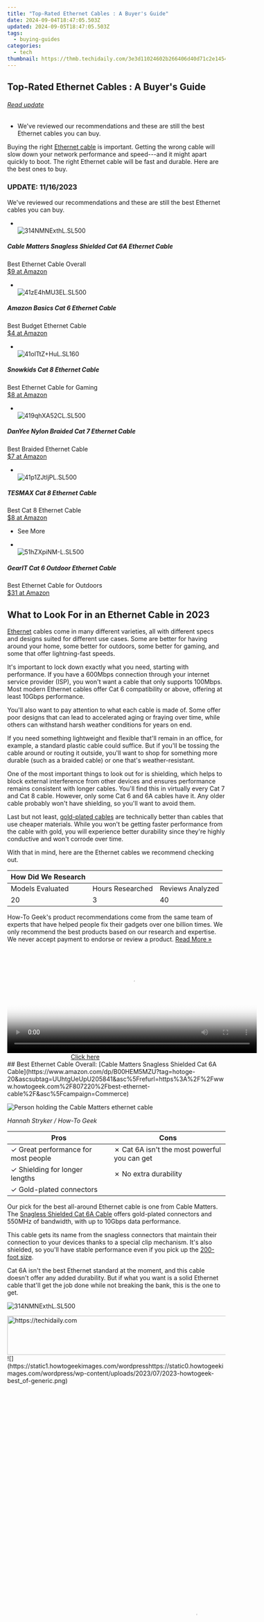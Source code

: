 ```yaml
---
title: "Top-Rated Ethernet Cables : A Buyer's Guide"
date: 2024-09-04T18:47:05.503Z
updated: 2024-09-05T18:47:05.503Z
tags:
  - buying-guides
categories:
  - tech
thumbnail: https://thmb.techidaily.com/3e3d11024602b266406d40d71c2e14542454419c94adae0ee9c1f0200c006c8b.jpg
---
```


## Top-Rated Ethernet Cables : A Buyer's Guide

###### [Read update](https://youtube-clips.techidaily.com/the-ultimate-guide-to-finding-the-most-impactful-keywords-for-your-videos/) 

* We've reviewed our recommendations and these are still the best Ethernet cables you can buy.

 Buying the right [Ethernet cable](https://hardware-tips.techidaily.com/expert-insights-into-toms-pc-components-and-gadgets/) is important. Getting the wrong cable will slow down your network performance and speed---and it might apart quickly to boot. The right Ethernet cable will be fast and durable. Here are the best ones to buy.

###  UPDATE: 11/16/2023

 We've reviewed our recommendations and these are still the best Ethernet cables you can buy.

* [](https://www.amazon.com/dp/B00HEM5MZU?tag=hotoge-20&ascsubtag=UUhtgUeUpU205841&asc%5Frefurl=https%3A%2F%2Fwww.howtogeek.com%2F807220%2Fbest-ethernet-cable%2F&asc%5Fcampaign=Commerce)  
![314NMNExthL._SL500_](https://static1.howtogeekimages.com/wordpress/wp-content/uploads/2023/07/314nmnexthl-_sl500_.jpg)  
#####  Cable Matters Snagless Shielded Cat 6A Ethernet Cable  
Best Ethernet Cable Overall  
[$9 at Amazon](https://www.amazon.com/dp/B00HEM5MZU?tag=hotoge-20&ascsubtag=UUhtgUeUpU205841&asc%5Frefurl=https%3A%2F%2Fwww.howtogeek.com%2F807220%2Fbest-ethernet-cable%2F&asc%5Fcampaign=Commerce)
* [](https://www.amazon.com/AmazonBasics-RJ45-Cat-6-Ethernet-Patch-Cable-10-Feet-3-Meters/dp/B00N2VISLW?tag=hotoge-20&ascsubtag=UUhtgUeUpU205841&asc%5Frefurl=https%3A%2F%2Fwww.howtogeek.com%2F807220%2Fbest-ethernet-cable%2F&asc%5Fcampaign=Commerce)  
![41zE4hMU3EL._SL500_](https://static1.howtogeekimages.com/wordpress/wp-content/uploads/2023/07/41ze4hmu3el-_sl500_.jpg)  
#####  Amazon Basics Cat 6 Ethernet Cable  
Best Budget Ethernet Cable  
[$4 at Amazon](https://www.amazon.com/AmazonBasics-RJ45-Cat-6-Ethernet-Patch-Cable-10-Feet-3-Meters/dp/B00N2VISLW?tag=hotoge-20&ascsubtag=UUhtgUeUpU205841&asc%5Frefurl=https%3A%2F%2Fwww.howtogeek.com%2F807220%2Fbest-ethernet-cable%2F&asc%5Fcampaign=Commerce)
* [](https://www.amazon.com/Ethernet-Snowkids-2000Mhz-Internet-Connector/dp/B09P8CWSPR?tag=hotoge-20&ascsubtag=UUhtgUeUpU205841&asc%5Frefurl=https%3A%2F%2Fwww.howtogeek.com%2F807220%2Fbest-ethernet-cable%2F&asc%5Fcampaign=Commerce)  
![41olTtZ+HuL._SL160_](https://static1.howtogeekimages.com/wordpress/wp-content/uploads/2023/07/41olttz-hul-_sl160_.jpg)  
#####  Snowkids Cat 8 Ethernet Cable  
Best Ethernet Cable for Gaming  
[$8 at Amazon](https://www.amazon.com/Ethernet-Snowkids-2000Mhz-Internet-Connector/dp/B09P8CWSPR?tag=hotoge-20&ascsubtag=UUhtgUeUpU205841&asc%5Frefurl=https%3A%2F%2Fwww.howtogeek.com%2F807220%2Fbest-ethernet-cable%2F&asc%5Fcampaign=Commerce)
* [](https://www.amazon.com/Ethernet-DanYee-Braided-Professional-Plated/dp/B073RZRBR1?tag=hotoge-20&ascsubtag=UUhtgUeUpU205841&asc%5Frefurl=https%3A%2F%2Fwww.howtogeek.com%2F807220%2Fbest-ethernet-cable%2F&asc%5Fcampaign=Commerce)  
![419qhXA52CL._SL500_](https://static1.howtogeekimages.com/wordpress/wp-content/uploads/2023/07/419qhxa52cl-_sl500_.jpg)  
#####  DanYee Nylon Braided Cat 7 Ethernet Cable  
Best Braided Ethernet Cable  
[$7 at Amazon](https://www.amazon.com/Ethernet-DanYee-Braided-Professional-Plated/dp/B073RZRBR1?tag=hotoge-20&ascsubtag=UUhtgUeUpU205841&asc%5Frefurl=https%3A%2F%2Fwww.howtogeek.com%2F807220%2Fbest-ethernet-cable%2F&asc%5Fcampaign=Commerce)
* [](https://www.amazon.com/dp/B09GLL41DY?tag=hotoge-20&ascsubtag=UUhtgUeUpU205841&asc%5Frefurl=https%3A%2F%2Fwww.howtogeek.com%2F807220%2Fbest-ethernet-cable%2F&asc%5Fcampaign=Commerce)  
![41p1ZJtIjPL._SL500_](https://static1.howtogeekimages.com/wordpress/wp-content/uploads/2023/07/41p1zjtijpl-_sl500_.jpg)  
#####  TESMAX Cat 8 Ethernet Cable  
Best Cat 8 Ethernet Cable  
[$8 at Amazon](https://www.amazon.com/dp/B09GLL41DY?tag=hotoge-20&ascsubtag=UUhtgUeUpU205841&asc%5Frefurl=https%3A%2F%2Fwww.howtogeek.com%2F807220%2Fbest-ethernet-cable%2F&asc%5Fcampaign=Commerce)
* See More

* [](https://www.amazon.com/GearIT-Outdoor-Ethernet-Copper-Direct/dp/B08P2SW48K?tag=hotoge-20&ascsubtag=UUhtgUeUpU205841&asc%5Frefurl=https%3A%2F%2Fwww.howtogeek.com%2F807220%2Fbest-ethernet-cable%2F&asc%5Fcampaign=Commerce)  
![51hZXpiNM-L._SL500_](https://static1.howtogeekimages.com/wordpress/wp-content/uploads/2023/07/51hzxpinm-l-_sl500_.jpg)  
#####  GearIT Cat 6 Outdoor Ethernet Cable  
Best Ethernet Cable for Outdoors  
[$31 at Amazon](https://www.amazon.com/GearIT-Outdoor-Ethernet-Copper-Direct/dp/B08P2SW48K?tag=hotoge-20&ascsubtag=UUhtgUeUpU205841&asc%5Frefurl=https%3A%2F%2Fwww.howtogeek.com%2F807220%2Fbest-ethernet-cable%2F&asc%5Fcampaign=Commerce)

##  What to Look For in an Ethernet Cable in 2023

[Ethernet](https://facebook-clips.techidaily.com/updated-extract-and-save-fb-videos-the-cutting-edge-of-top-5/) cables come in many different varieties, all with different specs and designs suited for different use cases. Some are better for having around your home, some better for outdoors, some better for gaming, and some that offer lightning-fast speeds.

 It's important to lock down exactly what you need, starting with performance. If you have a 600Mbps connection through your internet service provider (ISP), you won't want a cable that only supports 100Mbps. Most modern Ethernet cables offer Cat 6 compatibility or above, offering at least 10Gbps performance.

 You'll also want to pay attention to what each cable is made of. Some offer poor designs that can lead to accelerated aging or fraying over time, while others can withstand harsh weather conditions for years on end.

 If you need something lightweight and flexible that'll remain in an office, for example, a standard plastic cable could suffice. But if you'll be tossing the cable around or routing it outside, you'll want to shop for something more durable (such as a braided cable) or one that's weather-resistant.

 One of the most important things to look out for is shielding, which helps to block external interference from other devices and ensures performance remains consistent with longer cables. You'll find this in virtually every Cat 7 and Cat 8 cable. However, only some Cat 6 and 6A cables have it. Any older cable probably won't have shielding, so you'll want to avoid them.

 Last but not least, [gold-plated cables](https://change-location.techidaily.com/in-2024-apply-these-techniques-to-improve-how-to-detect-fake-gps-location-on-vivo-y78plus-t1-edition-drfone-by-drfone-virtual-android/) are technically better than cables that use cheaper materials. While you won't be getting faster performance from the cable with gold, you will experience better durability since they're highly conductive and won't corrode over time.

 With that in mind, here are the Ethernet cables we recommend checking out.

| **How Did We Research** |                  |                  |
| ----------------------- | ---------------- | ---------------- |
| Models Evaluated        | Hours Researched | Reviews Analyzed |
| 20                      | 3                | 40               |

 How-To Geek's product recommendations come from the same team of experts that have helped people fix their gadgets over one billion times. We only recommend the best products based on our research and expertise. We never accept payment to endorse or review a product. [Read More »](https://win-howtos.techidaily.com/resolving-unresponsive-mousepad-problems-on-windows-systems-windows-7810/) 

<!-- affiliate ads begin -->
<span id="1983475">
					<video width="576" height="240" style="cursor:pointer"
           poster="//a.impactradius-go.com/display-clicktoplayimage/1983475.png"
           onclick="if(!this.playClicked){this.play();this.setAttribute('controls',true);this.playClicked=true;}">
	   <source src="//a.impactradius-go.com/display-ad/22993-1983475">
	   <img src="//a.impactradius-go.com/display-clicktoplayimage/1983475.png" style="border: none; height: 100%; width: 100%; object-fit: contain">
	</video>
	<div style="width:360px;text-align:center"><a href="javascript:window.open(decodeURIComponent('https%3A%2F%2Fhomestyler.sjv.io%2Fc%2F5597632%2F1983475%2F22993'), '_blank');void(0);">Click here</a></div>
</span>
<img height="0" width="0" src="https://imp.pxf.io/i/5597632/1983475/22993" style="position:absolute;visibility:hidden;" border="0" />
<!-- affiliate ads end -->
##  Best Ethernet Cable Overall: [Cable Matters Snagless Shielded Cat 6A Cable](https://www.amazon.com/dp/B00HEM5MZU?tag=hotoge-20&ascsubtag=UUhtgUeUpU205841&asc%5Frefurl=https%3A%2F%2Fwww.howtogeek.com%2F807220%2Fbest-ethernet-cable%2F&asc%5Fcampaign=Commerce) 

![Person holding the Cable Matters ethernet cable](https://static1.howtogeekimages.com/wordpress/wp-content/uploads/2022/12/person-holding-the-cable-matters-ethernet-cablejpg_52577263527_o.jpg) 

_Hannah Stryker / How-To Geek_

| Pros                                | Cons                                         |
| ----------------------------------- | -------------------------------------------- |
| ✓ Great performance for most people | ✗ Cat 6A isn't the most powerful you can get |
| ✓ Shielding for longer lengths      | ✗ No extra durability                        |
| ✓ Gold-plated connectors            |                                              |

 Our pick for the best all-around Ethernet cable is one from Cable Matters. The [Snagless Shielded Cat 6A Cable](https://www.amazon.com/dp/B00HEM5MZU?tag=hotoge-20&ascsubtag=UUhtgUeUpU205841&asc%5Frefurl=https%3A%2F%2Fwww.howtogeek.com%2F807220%2Fbest-ethernet-cable%2F&asc%5Fcampaign=Commerce) offers gold-plated connectors and 550MHz of bandwidth, with up to 10Gbps data performance.

 This cable gets its name from the snagless connectors that maintain their connection to your devices thanks to a special clip mechanism. It's also shielded, so you'll have stable performance even if you pick up the [200-foot size](https://www.amazon.com/dp/B00HEM6C7C?tag=hotoge-20&ascsubtag=UUhtgUeUpU205841&asc%5Frefurl=https%3A%2F%2Fwww.howtogeek.com%2F807220%2Fbest-ethernet-cable%2F&asc%5Fcampaign=Commerce).

 Cat 6A isn't the best Ethernet standard at the moment, and this cable doesn't offer any added durability. But if what you want is a solid Ethernet cable that'll get the job done while not breaking the bank, this is the one to get.

![314NMNExthL._SL500_](https://static1.howtogeekimages.com/wordpress/wp-content/uploads/2023/07/314nmnexthl-_sl500_.jpg) 

<!-- affiliate ads begin -->
<a href="https://aligracehair.sjv.io/c/5597632/2047366/19272" target="_top" id="2047366">
  <img src="//a.impactradius-go.com/display-ad/19272-2047366" border="0" alt="https://techidaily.com" width="728" height="90"/>
</a>
<img height="0" width="0" src="https://aligracehair.sjv.io/i/5597632/2047366/19272" style="position:absolute;visibility:hidden;" border="0" />
<!-- affiliate ads end -->
![](https://static1.howtogeekimages.com/wordpresshttps://static0.howtogeekimages.com/wordpress/wp-content/uploads/2023/07/2023-howtogeek-best_of-generic.png) 

<!-- affiliate ads begin -->
<span id="1542129">
					<video width="864" height="1152" style="cursor:pointer"
           poster="//a.impactradius-go.com/display-clicktoplayimage/1542129.png"
           onclick="if(!this.playClicked){this.play();this.setAttribute('controls',true);this.playClicked=true;}">
	   <source src="//a.impactradius-go.com/display-ad/16836-1542129">
	   <img src="//a.impactradius-go.com/display-clicktoplayimage/1542129.png" style="border: none; height: 100%; width: 100%; object-fit: contain">
	</video>
	<div style="width:540px;text-align:center"><a href="javascript:window.open(decodeURIComponent('https%3A%2F%2F25home.pxf.io%2Fc%2F5597632%2F1542129%2F16836'), '_blank');void(0);">Click here</a></div>
</span>
<img height="0" width="0" src="https://imp.pxf.io/i/5597632/1542129/16836" style="position:absolute;visibility:hidden;" border="0" />
<!-- affiliate ads end -->
Best Ethernet Cable Overall

#####  Cable Matters Snagless Shielded Cat 6A Ethernet Cable

Cable Matters offers a well-rounded Ethernet cable with shielding and great performance, all while not breaking the bank. It's the perfect cable for anyone who just something solid that'll get the job done.

[$9 at Amazon](https://www.amazon.com/dp/B00HEM5MZU?tag=hotoge-20&ascsubtag=UUhtgUeUpU205841&asc%5Frefurl=https%3A%2F%2Fwww.howtogeek.com%2F807220%2Fbest-ethernet-cable%2F&asc%5Fcampaign=Commerce) 

##  Best Budget Ethernet Cable: [Amazon Basics Cat 6 Cable](https://www.amazon.com/AmazonBasics-RJ45-Cat-6-Ethernet-Patch-Cable-10-Feet-3-Meters/dp/B00N2VISLW?tag=hotoge-20&ascsubtag=UUhtgUeUpU205841&asc%5Frefurl=https%3A%2F%2Fwww.howtogeek.com%2F807220%2Fbest-ethernet-cable%2F&asc%5Fcampaign=Commerce) 

![Person holding the Amazon Basics ethernet cable](https://static1.howtogeekimages.com/wordpress/wp-content/uploads/2022/12/person-holding-the-amazon-basics-ethernet-cablejpg_52577728526_o.jpg) 

_Hannah Stryker / How-To Geek_

| Pros                      | Cons                      |
| ------------------------- | ------------------------- |
| ✓ 1Gbps performance       | ✗ No shielding            |
| ✓ Gold-plated connectors  | ✗ No extra durability     |
| ✓ Up to 50-feet in length | ✗ Outdated Cat 6 standard |

 If you're shopping on a budget, you should check out the [Amazon Basics Cat 6 Ethernet cable](https://www.amazon.com/AmazonBasics-RJ45-Cat-6-Ethernet-Patch-Cable-10-Feet-3-Meters/dp/B00N2VISLW?tag=hotoge-20&ascsubtag=UUhtgUeUpU205841&asc%5Frefurl=https%3A%2F%2Fwww.howtogeek.com%2F807220%2Fbest-ethernet-cable%2F&asc%5Fcampaign=Commerce). It offers gold-plated connectors to avoid corrosion, decent performance with up to 1Gbps speeds, and a variety of lengths ranging from three feet to 50 feet. Plus, it starts at just over $5.

 Nowadays, Cat 6 is considered outdated given its somewhat limited performance and bandwidth, plus its lack of shielding. However, Amazon's cable is still a solid option if you want something cheap that still packs a bit of a punch.

![41zE4hMU3EL._SL500_](https://static1.howtogeekimages.com/wordpress/wp-content/uploads/2023/07/41ze4hmu3el-_sl500_.jpg) 

<!-- affiliate ads begin -->
<a href="https://aligracehair.sjv.io/c/5597632/1918719/19272" target="_top" id="1918719">
  <img src="//a.impactradius-go.com/display-ad/19272-1918719" border="0" alt="https://techidaily.com" width="728" height="90"/>
</a>
<img height="0" width="0" src="https://aligracehair.sjv.io/i/5597632/1918719/19272" style="position:absolute;visibility:hidden;" border="0" />
<!-- affiliate ads end -->
![](https://static1.howtogeekimages.com/wordpresshttps://static0.howtogeekimages.com/wordpress/wp-content/uploads/2023/07/2023-howtogeek-best_of-generic.png) 

Best Budget Ethernet Cable

#####  Amazon Basics Cat 6 Ethernet Cable

While it's not the fastest or most robust Ethernet cable you can get, this cable from Amazon Basics is a solid option for anyone shopping on a budget.

[$4 at Amazon](https://www.amazon.com/AmazonBasics-RJ45-Cat-6-Ethernet-Patch-Cable-10-Feet-3-Meters/dp/B00N2VISLW?tag=hotoge-20&ascsubtag=UUhtgUeUpU205841&asc%5Frefurl=https%3A%2F%2Fwww.howtogeek.com%2F807220%2Fbest-ethernet-cable%2F&asc%5Fcampaign=Commerce) 

<!-- affiliate ads begin -->
<a href="https://appsumo.8odi.net/c/5597632/2052063/7443" target="_top" id="2052063">
  <img src="//a.impactradius-go.com/display-ad/7443-2052063" border="0" alt="https://techidaily.com" width="728" height="90"/>
</a>
<img height="0" width="0" src="https://appsumo.8odi.net/i/5597632/2052063/7443" style="position:absolute;visibility:hidden;" border="0" />
<!-- affiliate ads end -->
##  Best Ethernet Cable for Gaming: [Snowkids Cat 8 Ethernet Cable](https://www.amazon.com/Ethernet-Snowkids-2000Mhz-Internet-Connector/dp/B09P8CWSPR?tag=hotoge-20&ascsubtag=UUhtgUeUpU205841&asc%5Frefurl=https%3A%2F%2Fwww.howtogeek.com%2F807220%2Fbest-ethernet-cable%2F&asc%5Fcampaign=Commerce) 

![Snowkids Cat 8 Ethernet Cable coiled up in the living room](https://static1.howtogeekimages.com/wordpress/wp-content/uploads/2023/03/52777418958_2eb5451b4c_o.jpg) 

Hannah Stryker / How-To Geek Hannah Stryker / Review Geek Hannah Stryker / LifeSavvy

| Pros                                     | Cons                                           |
| ---------------------------------------- | ---------------------------------------------- |
| ✓ Super-fast 40Gbps Cat 8 cable          | ✗ Not flat enough to be invisible under carpet |
| ✓ 24-carat gold-plated RJ45 connectors   |                                                |
| ✓ Low-resistance 26AWG copper cable core |                                                |
| ✓ Strong, nylon braided cable protection |                                                |

 When creating the perfect online gaming setup, it can be easy to overlook less exciting components like the ethernet cable. But using the best cable for the job can make a huge difference, especially for fast-paced gaming, where milliseconds separate the victors from the defeated.

 The [Snowkids Cat 8 Cable](https://www.amazon.com/Ethernet-Snowkids-2000Mhz-Internet-Connector/dp/B09P8CWSPR?tag=hotoge-20&ascsubtag=UUhtgUeUpU205841&asc%5Frefurl=https%3A%2F%2Fwww.howtogeek.com%2F807220%2Fbest-ethernet-cable%2F&asc%5Fcampaign=Commerce) is the ethernet connection your gaming PC or console needs. For a start, it's Cat 8, which gives you a possible 40Gbps of data speed and 2000Mhz bandwidth. That's around 4x the capacity of a Cat 7 cable and as fast as you can find until Cat 9 arrives. It's also backward compatible down to Cat 5, in case you haven't upgraded all your network devices yet.

 The [RJ45 connectors](https://facebook-record-videos.techidaily.com/updated-2024-approved-breaking-speed-limit-top-vids-reaching-100-million-fast-in-24/) are plated in 24-carat gold to ensure a great connection at either end, while a low-resistance 26AWG copper core helps to avoid the drop in speed often experienced when an ethernet cable is run over a long distance. Cable protection comes from a braided nylon outer, with internal PVC and HDPE shielding to prevent interference.

 Although not truly flat, the cable is slightly flattened and is suitable for running beneath carpets without too much of a visible lump. The available lengths range between [1.5](https://www.amazon.com/Ethernet-Snowkids-2000Mhz-Internet-Connector/dp/B0BLY2KKXX?tag=hotoge-20&ascsubtag=UUhtgUeUpU205841&asc%5Frefurl=https%3A%2F%2Fwww.howtogeek.com%2F807220%2Fbest-ethernet-cable%2F&asc%5Fcampaign=Commerce) and [100ft](https://www.amazon.com/Ethernet-Snowkids-2000Mhz-Internet-Connector/dp/B0B2W98X13?tag=hotoge-20&ascsubtag=UUhtgUeUpU205841&asc%5Frefurl=https%3A%2F%2Fwww.howtogeek.com%2F807220%2Fbest-ethernet-cable%2F&asc%5Fcampaign=Commerce), but there's only one color option, and that's blue. It's quite a pleasant shade of blue, but it might not be to everyone's taste.

![41olTtZ+HuL._SL160_](https://static1.howtogeekimages.com/wordpress/wp-content/uploads/2023/07/41olttz-hul-_sl160_.jpg) 

![](https://static1.howtogeekimages.com/wordpresshttps://static0.howtogeekimages.com/wordpress/wp-content/uploads/2023/07/2023-howtogeek-best_of-generic.png) 

Best Ethernet Cable for Gaming

#####  Snowkids Cat 8 Ethernet Cable

$8 $9 Save $1 

This is a robust Cat 8 ethernet cable, with high-quality components throughout, and capable of delivering the connection you need to get the most from your gaming and other online activities.

[$8 at Amazon](https://www.amazon.com/Ethernet-Snowkids-2000Mhz-Internet-Connector/dp/B09P8CWSPR?tag=hotoge-20&ascsubtag=UUhtgUeUpU205841&asc%5Frefurl=https%3A%2F%2Fwww.howtogeek.com%2F807220%2Fbest-ethernet-cable%2F&asc%5Fcampaign=Commerce) 

##  Best Braided Ethernet Cable: [DanYee Nylon Braided Cat 7 Cable](https://www.amazon.com/Ethernet-DanYee-Braided-Professional-Plated/dp/B073RZRBR1?tag=hotoge-20&ascsubtag=UUhtgUeUpU205841&asc%5Frefurl=https%3A%2F%2Fwww.howtogeek.com%2F807220%2Fbest-ethernet-cable%2F&asc%5Fcampaign=Commerce) 

![Person holding the Cable Matters ethernet cable](https://static1.howtogeekimages.com/wordpress/wp-content/uploads/2022/12/person-holding-the-danyee-braided-cat-7-cablejpg_52578254973_o.jpg) 

<!-- affiliate ads begin -->
<a href="https://aligracehair.sjv.io/c/5597632/1997722/19272" target="_top" id="1997722">
  <img src="//a.impactradius-go.com/display-ad/19272-1997722" border="0" alt="https://techidaily.com" width="728" height="90"/>
</a>
<img height="0" width="0" src="https://aligracehair.sjv.io/i/5597632/1997722/19272" style="position:absolute;visibility:hidden;" border="0" />
<!-- affiliate ads end -->
_Hannah Stryker / How-To Geek_

| Pros                          | Cons                       |
| ----------------------------- | -------------------------- |
| ✓ Durable, braided design     | ✗ Bulkier than most cables |
| ✓ Cat 7 with 600MHz bandwidth |                            |
| ✓ Affordable                  |                            |

 Braided cables are always better for durability than their rubber or plastic-coated counterparts, and [DanYee's Nylon Braided Ethernet Cable](https://www.amazon.com/Ethernet-DanYee-Braided-Professional-Plated/dp/B073RZRBR1?tag=hotoge-20&ascsubtag=UUhtgUeUpU205841&asc%5Frefurl=https%3A%2F%2Fwww.howtogeek.com%2F807220%2Fbest-ethernet-cable%2F&asc%5Fcampaign=Commerce) is a perfect example of that. This cable is available from [1.6 feet](https://www.amazon.com/Ethernet-DanYee-Braided-Professional-Plated/dp/B07K7M9W7B?tag=hotoge-20&ascsubtag=UUhtgUeUpU205841&asc%5Frefurl=https%3A%2F%2Fwww.howtogeek.com%2F807220%2Fbest-ethernet-cable%2F&asc%5Fcampaign=Commerce) to [100 feet](https://www.amazon.com/Ethernet-DanYee-Braided-Professional-Plated/dp/B07C4BS8S3?tag=hotoge-20&ascsubtag=UUhtgUeUpU205841&asc%5Frefurl=https%3A%2F%2Fwww.howtogeek.com%2F807220%2Fbest-ethernet-cable%2F&asc%5Fcampaign=Commerce), and DanYee even includes a velcro strap to round up any extra cable for a cleaner installation.

 Since it's a Cat 7 standard Ethernet cable, the cable supports 600MHz bandwidth and 10Gbps data transfers, plus it's shielded and has gold-plated connectors. With a price of $7 for 10 feet, it's also affordable.

 The DanYee cable might be a bit bulkier than you'd like---especially if you're trying to hide it or keep it flush on a floorboard---but beyond that, it's a solid option.

![419qhXA52CL._SL500_](https://static1.howtogeekimages.com/wordpress/wp-content/uploads/2023/07/419qhxa52cl-_sl500_.jpg) 

<!-- affiliate ads begin -->
<a href="https://appsumo.8odi.net/c/5597632/2082539/7443" target="_top" id="2082539">
  <img src="//a.impactradius-go.com/display-ad/7443-2082539" border="0" alt="https://techidaily.com" width="728" height="90"/>
</a>
<img height="0" width="0" src="https://appsumo.8odi.net/i/5597632/2082539/7443" style="position:absolute;visibility:hidden;" border="0" />
<!-- affiliate ads end -->
![](https://static1.howtogeekimages.com/wordpresshttps://static0.howtogeekimages.com/wordpress/wp-content/uploads/2023/07/2023-howtogeek-best_of-generic.png) 

<!-- affiliate ads begin -->
<a href="https://aligracehair.sjv.io/c/5597632/1959712/19272" target="_top" id="1959712">
  <img src="//a.impactradius-go.com/display-ad/19272-1959712" border="0" alt="https://techidaily.com" width="728" height="90"/>
</a>
<img height="0" width="0" src="https://aligracehair.sjv.io/i/5597632/1959712/19272" style="position:absolute;visibility:hidden;" border="0" />
<!-- affiliate ads end -->
Best Braided Ethernet Cable

#####  DanYee Nylon Braided Cat 7 Ethernet Cable

If you're looking for a braided Ethernet cable, DanYee's Cat 7 cable is a great pick with a durable design, great performance, and an affordable price.

[$7 at Amazon](https://www.amazon.com/Ethernet-DanYee-Braided-Professional-Plated/dp/B073RZRBR1?tag=hotoge-20&ascsubtag=UUhtgUeUpU205841&asc%5Frefurl=https%3A%2F%2Fwww.howtogeek.com%2F807220%2Fbest-ethernet-cable%2F&asc%5Fcampaign=Commerce) 

##  Best Cat 8 Ethernet Cable: [TESMAX Cat 8 Cable](https://www.amazon.com/dp/B09GLL41DY?tag=hotoge-20&ascsubtag=UUhtgUeUpU205841&asc%5Frefurl=https%3A%2F%2Fwww.howtogeek.com%2F807220%2Fbest-ethernet-cable%2F&asc%5Fcampaign=Commerce) 

![Person holding the Tesmax Cat 8 cable](https://static1.howtogeekimages.com/wordpress/wp-content/uploads/2022/12/person-holding-the-tesmax-cat-8-cablejpg_52578000309_o.jpg) 

_Hannah Stryker / How-To Geek_

| Pros                                                 | Cons                             |
| ---------------------------------------------------- | -------------------------------- |
| ✓ Fast 40Gbps performance with 2,000MHz of bandwidth | ✗ Limited to 50 feet in length   |
| ✓ Durable, weatherproof design                       | ✗ A bit overkill for most people |
| ✓ Gold-plated connectors                             |                                  |
| ✓ Reasonable price                                   |                                  |

 If you want the fastest speeds you can possibly get from an Ethernet cable, you'll want to shop for a Cat 8 cable, and [this one from TESMAX](https://www.amazon.com/dp/B09GLL41DY?tag=hotoge-20&ascsubtag=UUhtgUeUpU205841&asc%5Frefurl=https%3A%2F%2Fwww.howtogeek.com%2F807220%2Fbest-ethernet-cable%2F&asc%5Fcampaign=Commerce) is sure to please.

 With 2,000MHz of bandwidth, the cable supports up to 40Gbps data performance. The shielding also ensures the same performance extends to the longest size you can get it in, which is [50 feet](https://www.amazon.com/dp/B09GLKKV8L?tag=hotoge-20&ascsubtag=UUhtgUeUpU205841&asc%5Frefurl=https%3A%2F%2Fwww.howtogeek.com%2F807220%2Fbest-ethernet-cable%2F&asc%5Fcampaign=Commerce). Gold-plated connectors will avoid corrosion, and this Ethernet cable even offers a weatherproof exterior that's UV resistant.

 The entire package is a bit overkill for most people, and while it is weatherproof, it's not necessarily ideal for running outside since you can only get 50 feet of it---you'll want [a different cable for the outdoors](https://remote-screen-capture.techidaily.com/updated-top-5-snipers-essential-windows-cutting-software-for-2024/).

 However, for anyone shopping for a well-rounded Cat 8 cable, TESMAX's offering is a great choice.

![41p1ZJtIjPL._SL500_](https://static1.howtogeekimages.com/wordpress/wp-content/uploads/2023/07/41p1zjtijpl-_sl500_.jpg) 

<!-- affiliate ads begin -->
<a href="https://aligracehair.sjv.io/c/5597632/2016134/19272" target="_top" id="2016134">
  <img src="//a.impactradius-go.com/display-ad/19272-2016134" border="0" alt="https://techidaily.com" width="728" height="90"/>
</a>
<img height="0" width="0" src="https://aligracehair.sjv.io/i/5597632/2016134/19272" style="position:absolute;visibility:hidden;" border="0" />
<!-- affiliate ads end -->
![](https://static1.howtogeekimages.com/wordpresshttps://static0.howtogeekimages.com/wordpress/wp-content/uploads/2023/07/2023-howtogeek-best_of-generic.png) 

Best Cat 8 Ethernet Cable

#####  TESMAX Cat 8 Ethernet Cable

For anyone looking for one of the most well-rounded and robust Cat 8 cables you can buy, TESMAX's offering is sure to please.

[$8 at Amazon](https://www.amazon.com/dp/B09GLL41DY?tag=hotoge-20&ascsubtag=UUhtgUeUpU205841&asc%5Frefurl=https%3A%2F%2Fwww.howtogeek.com%2F807220%2Fbest-ethernet-cable%2F&asc%5Fcampaign=Commerce) 

##  Best Ethernet Cable for Outdoors: [GearIT Cat 6 Outdoor Cable](https://www.amazon.com/GearIT-Outdoor-Ethernet-Copper-Direct/dp/B08P2SW48K?tag=hotoge-20&ascsubtag=UUhtgUeUpU205841&asc%5Frefurl=https%3A%2F%2Fwww.howtogeek.com%2F807220%2Fbest-ethernet-cable%2F&asc%5Fcampaign=Commerce) 

![Person holding the GearIT Outdoor Ethernet cable outside](https://static1.howtogeekimages.com/wordpress/wp-content/uploads/2022/12/person-holding-the-gearit-outdoor-ethernet-cable-outsidejpg_52577263727_o.jpg) 

<!-- affiliate ads begin -->
<a href="https://laganoo.pxf.io/c/5597632/1484909/16446" target="_top" id="1484909">
  <img src="//a.impactradius-go.com/display-ad/16446-1484909" border="0" alt="https://techidaily.com" width="728" height="90"/>
</a>
<img height="0" width="0" src="https://laganoo.pxf.io/i/5597632/1484909/16446" style="position:absolute;visibility:hidden;" border="0" />
<!-- affiliate ads end -->
_Hannah Stryker / How-To Geek_

| Pros                                                    | Cons                            |
| ------------------------------------------------------- | ------------------------------- |
| ✓ Durable, weatherproof design perfect for outdoors     | ✗ Only Cat 6                    |
| ✓ Up to 250 feet in length                              | ✗ Connectors aren't gold-plated |
| ✓ Special materials ensure performance remains the same |                                 |

 If you need a durable, long-lasting Ethernet cable hooking up something on a deck or patio, GearIT has what you're looking for. The company's [Cat 6 cable](https://www.amazon.com/GearIT-Outdoor-Ethernet-Copper-Direct/dp/B08P2SW48K?tag=hotoge-20&ascsubtag=UUhtgUeUpU205841&asc%5Frefurl=https%3A%2F%2Fwww.howtogeek.com%2F807220%2Fbest-ethernet-cable%2F&asc%5Fcampaign=Commerce) is rated for use in all sorts of outdoor conditions, including being directly buried in the ground, run through PVC in the ground, exposed to UV rays, exposed to inclement weather, and more.

 This cable achieves this durability by being built out of clad aluminum (CCA) and unshielded twisted pair (UTP) to maintain performance. Even better, it's available in a variety of lengths from [25 feet](https://www.amazon.com/dp/B08XBHW9R4?tag=hotoge-20&ascsubtag=UUhtgUeUpU205841&asc%5Frefurl=https%3A%2F%2Fwww.howtogeek.com%2F807220%2Fbest-ethernet-cable%2F&asc%5Fcampaign=Commerce) to [250 feet](https://www.amazon.com/dp/B08P2TJ227?tag=hotoge-20&ascsubtag=UUhtgUeUpU205841&asc%5Frefurl=https%3A%2F%2Fwww.howtogeek.com%2F807220%2Fbest-ethernet-cable%2F&asc%5Fcampaign=Commerce), meaning it should be easy to get this cable to whatever you need to plug in.

 Performance may be less than ideal since it's only Cat 6, which means you're looking at 550MHz of bandwidth and 10Gbps of data performance. The connectors are also not gold-plated, so you might have to swap them out eventually if they start aging.

 But all in all, this is one of the best cables to buy if you plan on extending your internet connection to the outdoors.

![51hZXpiNM-L._SL500_](https://static1.howtogeekimages.com/wordpress/wp-content/uploads/2023/07/51hzxpinm-l-_sl500_.jpg) 

<!-- affiliate ads begin -->
<a href="https://aligracehair.sjv.io/c/5597632/1896532/19272" target="_top" id="1896532">
  <img src="//a.impactradius-go.com/display-ad/19272-1896532" border="0" alt="https://techidaily.com" width="728" height="90"/>
</a>
<img height="0" width="0" src="https://aligracehair.sjv.io/i/5597632/1896532/19272" style="position:absolute;visibility:hidden;" border="0" />
<!-- affiliate ads end -->
![](https://static1.howtogeekimages.com/wordpresshttps://static0.howtogeekimages.com/wordpress/wp-content/uploads/2023/07/2023-howtogeek-best_of-generic.png) 

Best Ethernet Cable for Outdoors

#####  GearIT Cat 6 Outdoor Ethernet Cable

$31 $33 Save $2 

GearIT's Cat 6 outdoor Ethernet cable comes rated for all sorts of outside conditions, is available in up to 250 feet in size, and uses special materials to maintain optimal performance, making it perfect for the outdoors.

[$31 at Amazon](https://www.amazon.com/GearIT-Outdoor-Ethernet-Copper-Direct/dp/B08P2SW48K?tag=hotoge-20&ascsubtag=UUhtgUeUpU205841&asc%5Frefurl=https%3A%2F%2Fwww.howtogeek.com%2F807220%2Fbest-ethernet-cable%2F&asc%5Fcampaign=Commerce)

<ins class="adsbygoogle"
     style="display:block"
     data-ad-format="autorelaxed"
     data-ad-client="ca-pub-7571918770474297"
     data-ad-slot="1223367746"></ins>



<ins class="adsbygoogle"
     style="display:block"
     data-ad-client="ca-pub-7571918770474297"
     data-ad-slot="8358498916"
     data-ad-format="auto"
     data-full-width-responsive="true"></ins>

<span class="atpl-alsoreadstyle">Also read:</span>
<div><ul>
<li><a href="https://eaxpv-info.techidaily.com/new-2024-approved-from-creation-to-consumption-igtv-vs-youtube-explained-for-you/"><u>[New] 2024 Approved  From Creation to Consumption  IGTV Vs. YouTube Explained for You</u></a></li>
<li><a href="https://on-screen-recording.techidaily.com/new-the-complete-zoomers-guide-achieving-exceptional-video-and-audio-recordings-on-zoom-for-2024/"><u>[New] The Complete Zoomer's Guide  Achieving Exceptional Video & Audio Recordings on Zoom for 2024</u></a></li>
<li><a href="https://article-helps.techidaily.com/updated-2024-approved-full-circumference-video-rigging/"><u>[Updated] 2024 Approved  Full-Circumference Video Rigging</u></a></li>
<li><a href="https://tiktok-videos.techidaily.com/updated-in-2024-crafting-perfect-tiktok-captions-the-ultimate-20-guide/"><u>[Updated] In 2024, Crafting Perfect TikTok Captions  The Ultimate 20 Guide</u></a></li>
<li><a href="https://instagram-clips.techidaily.com/updated-maximize-creativity-with-these-10-androidpc-video-tools-for-2024/"><u>[Updated] Maximize Creativity with These 10 Android/PC Video Tools for 2024</u></a></li>
<li><a href="https://twitter-videos.techidaily.com/2024-approved-unveiled-content-tweeting-high-definition-for-everyone/"><u>2024 Approved  Unveiled Content  Tweeting High Definition for Everyone</u></a></li>
<li><a href="https://extra-tips.techidaily.com/an-in-depth-review-of-dji-drone-model-3s-performance-for-2024/"><u>An In-Depth Review of DJI Drone Model 3'S Performance for 2024</u></a></li>
<li><a href="https://buynow-reviews.techidaily.com/boost-your-internet-reach-using-the-netgear-nighthawk-x6s-wireless-extender/"><u>Boost Your Internet Reach Using the Netgear Nighthawk X6S Wireless Extender</u></a></li>
<li><a href="https://buynow-reviews.techidaily.com/breaking-down-the-behemoth-an-in-depth-analysis-of-apples-dominant-arm-based-mac-mini-m1-2020/"><u>Breaking Down the Behemoth: An In-Depth Analysis of Apple's Dominant ARM-Based Mac Mini (M1, 2020)</u></a></li>
<li><a href="https://buynow-reviews.techidaily.com/canons-sx620-hs-portability-meets-performance/"><u>Canon's SX620 HS - Portability Meets Performance</u></a></li>
<li><a href="https://buynow-reviews.techidaily.com/distinguishing-features-echo-pop-vs-echo-dot-a-comprehensive-guide/"><u>Distinguishing Features: Echo Pop vs Echo Dot - A Comprehensive Guide</u></a></li>
<li><a href="https://buynow-reviews.techidaily.com/dysregulated-signaling-pathways-contribute-to-the-development-of-either-osteolytic-or-osteoblastic-metastatic-bone-lesions/"><u>Dysregulated Signaling Pathways Contribute to the Development of Either Osteolytic or Osteoblastic Metastatic Bone Lesions</u></a></li>
<li><a href="https://buynow-reviews.techidaily.com/elevate-your-entertainment-with-antops-at-127-the-sleek-solution-for-unlimited-tv-access-reviewed/"><u>Elevate Your Entertainment with Antop's AT-127 - The Sleek Solution for Unlimited TV Access Reviewed</u></a></li>
<li><a href="https://buynow-reviews.techidaily.com/evaluating-netgear-orbi-rbs50y-performance-in-outdoor-settings-is-it-the-ultimate-backyard-wi-fi-solution/"><u>Evaluating Netgear Orbi RBS50Y Performance in Outdoor Settings: Is It the Ultimate Backyard Wi-Fi Solution?</u></a></li>
<li><a href="https://buynow-reviews.techidaily.com/experience-unmatched-mobile-productivity-the-ultimate-202n-ipad-pro-m1-review/"><u>Experience Unmatched Mobile Productivity: The Ultimate 202N iPad Pro (M1) Review</u></a></li>
<li><a href="https://buynow-reviews.techidaily.com/exploring-limitations-and-drawbacks-of-the-pioneer-bdr-xd05b-blu-ray-burning-solution/"><u>Exploring Limitations and Drawbacks of the Pioneer BDR-XD05B Blu-Ray Burning Solution</u></a></li>
<li><a href="https://buynow-reviews.techidaily.com/exploring-the-features-of-barnes-and-nobles-nook-glowlight-plus-the-biggest-display-yet/"><u>Exploring the Features of Barnes & Noble's Nook GlowLight Plus - The Biggest Display Yet!</u></a></li>
<li><a href="https://bypass-frp.techidaily.com/frp-hijacker-by-hagard-download-and-bypass-your-realme-v30t-frp-locks-by-drfone-android/"><u>FRP Hijacker by Hagard Download and Bypass your Realme V30T FRP Locks</u></a></li>
<li><a href="https://buynow-reviews.techidaily.com/future-proof-your-shots-best-online-printers-of-2024/"><u>Future-Proof Your Shots: Best Online Printers of 2024</u></a></li>
<li><a href="https://buynow-reviews.techidaily.com/getting-up-close-with-the-apple-iphone-15-pro-performance-and-design-evaluation/"><u>Getting Up Close with the Apple iPhone 15 Pro: Performance and Design Evaluation</u></a></li>
<li><a href="https://android-frp.techidaily.com/hassle-free-ways-to-remove-frp-lock-on-lava-storm-5g-phones-withwithout-a-pc-by-drfone-android/"><u>Hassle-Free Ways to Remove FRP Lock on Lava Storm 5G Phones with/without a PC</u></a></li>
<li><a href="https://location-social.techidaily.com/how-to-changefake-your-motorola-moto-e13-location-on-viber-drfone-by-drfone-virtual-android/"><u>How to Change/Fake Your Motorola Moto E13 Location on Viber | Dr.fone</u></a></li>
<li><a href="https://buynow-reviews.techidaily.com/important-points-to-evaluate-prior-to-acquiring-an-openly-secured-smartphone/"><u>Important Points to Evaluate Prior To Acquiring an Openly Secured Smartphone</u></a></li>
<li><a href="https://buynow-reviews.techidaily.com/in-depth-evaluation-of-the-lenovo-thinkpad-x12-detachable-a-highly-effective-hybrid-and-exceptional-keyboard/"><u>In-Depth Evaluation of the Lenovo ThinkPad X12 Detachable: A Highly Effective Hybrid and Exceptional Keyboard</u></a></li>
<li><a href="https://buynow-reviews.techidaily.com/lamicalls-ergonomic-tablet-stand-a-comprehensive-review-of-style-meets-utility/"><u>Lamicall's Ergonomic Tablet Stand: A Comprehensive Review of Style Meets Utility</u></a></li>
<li><a href="https://buynow-reviews.techidaily.com/omnicharge-omni-20-power-bank-comprehensive-review-versatile-charging-and-qi-wireless-features-explored/"><u>Omnicharge Omni 20 Power Bank Comprehensive Review - Versatile Charging & Qi Wireless Features Explored</u></a></li>
<li><a href="https://video-capture.techidaily.com/preserving-the-pulse-of-internet-radio-waves/"><u>Preserving the Pulse of Internet Radio Waves</u></a></li>
<li><a href="https://win-dash.techidaily.com/1722973291647-realtek-rtl8188cu-wifi-drivers-fresh-updates-for-windows-107-users-start-your-free-download-today/"><u>Realtek RTL8188CU WiFi Drivers: Fresh Updates for Windows 10/7 Users – Start Your Free Download Today!</u></a></li>
<li><a href="https://buynow-reviews.techidaily.com/rising-to-new-heights-in-aerial-tech-an-expert-analysis-on/"><u>Rising to New Heights in Aerial Tech: An Expert Analysis On</u></a></li>
<li><a href="https://buynow-reviews.techidaily.com/secure-your-home-with-confidence-a-detailed-assessment-of-the-ring-doorbell-nv/"><u>Secure Your Home with Confidence: A Detailed Assessment of the Ring Doorbell Nv</u></a></li>
<li><a href="https://sound-issues.techidaily.com/solving-the-audio-glitches-in-cyberpunk-2077-a-step-by-step-guide/"><u>Solving the Audio Glitches in Cyberpunk 2077: A Step-by-Step Guide</u></a></li>
<li><a href="https://buynow-reviews.techidaily.com/tango-communication-app-reviewed-enjoy-voicevideo-plus-text-messaging-for-free/"><u>Tango Communication App Reviewed: Enjoy Voice/Video + Text Messaging for Free!</u></a></li>
<li><a href="https://buynow-reviews.techidaily.com/the-pinnacle-of-smartphone-innovation-comprehensive-review-of-the-superior-samsung-galaxy-s10/"><u>The Pinnacle of Smartphone Innovation: Comprehensive Review of the Superior Samsung Galaxy S10</u></a></li>
<li><a href="https://buynow-reviews.techidaily.com/the-unrivaled-power-of-xbox-one-x-a-comprehensive-gaming-console-assessment/"><u>The Unrivaled Power of Xbox One X: A Comprehensive Gaming Console Assessment</u></a></li>
<li><a href="https://buynow-reviews.techidaily.com/top-5-replacements-for-microsoft-office/"><u>Top 5 Replacements for Microsoft Office</u></a></li>
<li><a href="https://buynow-reviews.techidaily.com/top-review-of-the-lg-gram-156-inch-laptop-201e-big-screen-lightweight-design-and-long-lasting-performance/"><u>Top Review of the LG Gram 15.6-Inch Laptop (201E) - Big Screen, Lightweight Design and Long-Lasting Performance</u></a></li>
<li><a href="https://buynow-reviews.techidaily.com/transforming-in-car-entertainment-a-comprehensive-review-of-the-lihan-lhfm1039-bluetooth-fm-transmitter/"><u>Transforming In-Car Entertainment: A Comprehensive Review of the LIHAN LHFM1039 Bluetooth FM Transmitter</u></a></li>
<li><a href="https://buynow-reviews.techidaily.com/ultimate-collection-the-7-finest-film-teaser-platforms/"><u>Ultimate Collection: The 7 Finest Film Teaser Platforms</u></a></li>
<li><a href="https://buynow-reviews.techidaily.com/unboxing-and-in-depth-review-how-the-fitbit-versa-2-elevates-your-workout-experience-with-advanced-features/"><u>Unboxing & In-Depth Review: How the Fitbit Versa 2 Elevates Your Workout Experience with Advanced Features</u></a></li>
<li><a href="https://buynow-reviews.techidaily.com/unleash-portable-energy-with-the-poweradd-pilot-pro2-a-comprehensive-charger-guide-for-tech-gadgets/"><u>Unleash Portable Energy with the POWERADD Pilot Pro2 – A Comprehensive Charger Guide for Tech Gadgets</u></a></li>
<li><a href="https://buynow-reviews.techidaily.com/unpacking-the-pros-and-cons-of-thermaltakes-elite-laptop-cooling-pad-is-it-worth-the-investment/"><u>Unpacking the Pros and Cons of Thermaltake's Elite Laptop Cooling Pad: Is It Worth the Investment?</u></a></li>
<li><a href="https://buynow-reviews.techidaily.com/unveiling-the-benefits-of-hp-chromebook-11-a-versatile-companion-for-education-work-life-and-playtime-fun/"><u>Unveiling the Benefits of HP Chromebook 11: A Versatile Companion for Education, Work Life and Playtime Fun</u></a></li>
<li><a href="https://driver-download.techidaily.com/update-geforce-rtx-2080-ti-driver-for-your-better-gaming-experience/"><u>Update GeForce RTX 2080 Ti Driver For Your Better Gaming Experience</u></a></li>
<li><a href="https://buynow-reviews.techidaily.com/why-totobays-new-wake-up-light-is-your-best-budget-option-full-review-inside/"><u>Why Totobay's New Wake-Up Light Is Your Best Budget Option - Full Review Inside!</u></a></li>
</ul></div>
